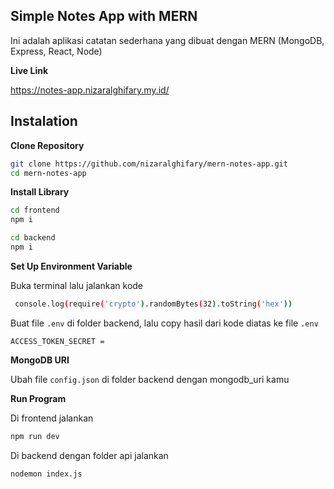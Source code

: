 ## Simple Notes App with MERN
Ini adalah aplikasi catatan sederhana yang dibuat dengan MERN (MongoDB, Express, React, Node)

**Live Link**

https://notes-app.nizaralghifary.my.id/

## Instalation

**Clone Repository**
```bash
git clone https://github.com/nizaralghifary/mern-notes-app.git
cd mern-notes-app
```

**Install Library**
```bash
cd frontend
npm i
```
```bash
cd backend
npm i
```

**Set Up Environment Variable**

Buka terminal lalu jalankan kode
```bash
 console.log(require('crypto').randomBytes(32).toString('hex'))
```

Buat file `.env` di folder backend, lalu copy hasil dari kode diatas ke file `.env`
```env
ACCESS_TOKEN_SECRET =
```

**MongoDB URI**

Ubah file `config.json` di folder backend dengan mongodb_uri kamu

**Run Program**

Di frontend jalankan
```bash
npm run dev
```

Di backend dengan folder api jalankan
```bash
nodemon index.js
```
